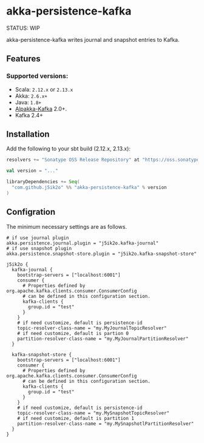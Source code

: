 # akka-persistence-kafka

STATUS: WIP

akka-persistence-kafka writes journal and snapshot entries to Kafka.

## Features

### Supported versions:

- Scala: `2.12.x` or `2.13.x` 
- Akka: `2.6.x+`
- Java: `1.8+`
- [Alpakka-Kafka](https://github.com/akka/alpakka-kafka) 2.0+.
- Kafka 2.4+

## Installation

Add the following to your sbt build (2.12.x, 2.13.x):

```scala
resolvers += "Sonatype OSS Release Repository" at "https://oss.sonatype.org/content/repositories/releases/"

val version = "..."

libraryDependencies += Seq(
  "com.github.j5ik2o" %% "akka-persistence-kafka" % version
)
```

## Configration

The minimum necessary settings are as follows.

```hocon
# if use journal plugin
akka.persistence.journal.plugin = "j5ik2o.kafka-journal"
# if use snapshot plugin
akka.persistence.snapshot-store.plugin = "j5ik2o.kafka-snapshot-store"

j5ik2o {
  kafka-journal {
    bootstrap-servers = ["localhost:6001"]
    consumer {
      # Properties defined by org.apache.kafka.clients.consumer.ConsumerConfig
      # can be defined in this configuration section.
      kafka-clients {
        group.id = "test"
      }
    }
    # if need customize, default is persistence-id
    topic-resolver-class-name = "my.MyJournalTopicResolver"
    # if need customize, default is partion 0
    partition-resolver-class-name = "my.MyJournalPartitionResolver"
  }

  kafka-snapshot-store {
    bootstrap-servers = ["localhost:6001"]
    consumer {
      # Properties defined by org.apache.kafka.clients.consumer.ConsumerConfig
      # can be defined in this configuration section.
      kafka-clients {
        group.id = "test"
      }
    }
    # if need customize, default is persistence-id
    topic-resolver-class-name = "my.MySnapshotTopicResolver"
    # if need customize, default is partition 1
    partition-resolver-class-name = "my.MySnapshotlPartitionResolver"
  }
}
```


